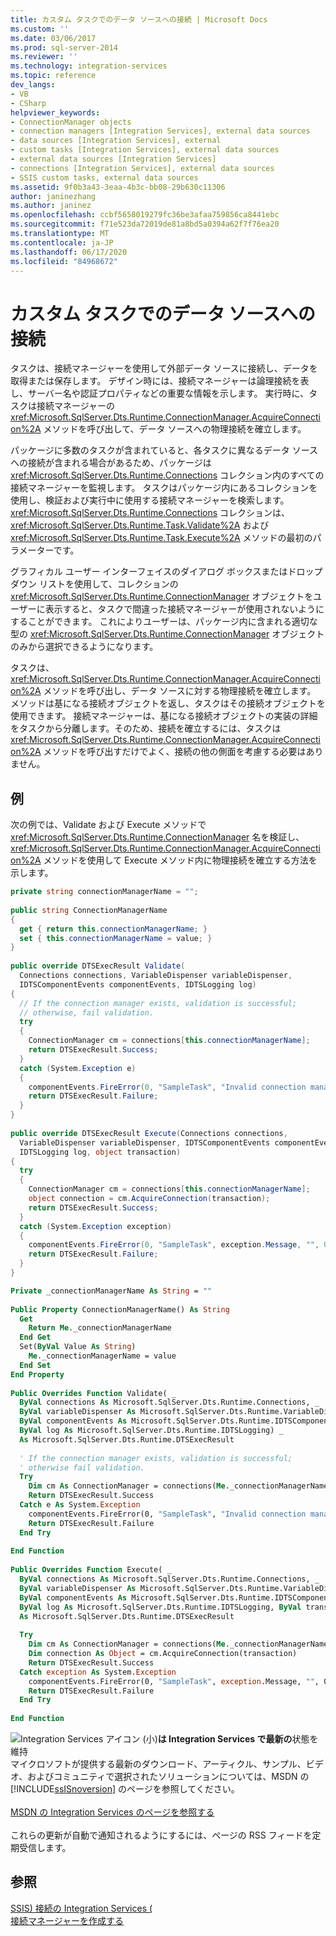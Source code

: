 ```yaml
---
title: カスタム タスクでのデータ ソースへの接続 | Microsoft Docs
ms.custom: ''
ms.date: 03/06/2017
ms.prod: sql-server-2014
ms.reviewer: ''
ms.technology: integration-services
ms.topic: reference
dev_langs:
- VB
- CSharp
helpviewer_keywords:
- ConnectionManager objects
- connection managers [Integration Services], external data sources
- data sources [Integration Services], external
- custom tasks [Integration Services], external data sources
- external data sources [Integration Services]
- connections [Integration Services], external data sources
- SSIS custom tasks, external data sources
ms.assetid: 9f0b3a43-3eaa-4b3c-bb08-29b630c11306
author: janinezhang
ms.author: janinez
ms.openlocfilehash: ccbf5658019279fc36be3afaa759856ca8441ebc
ms.sourcegitcommit: f71e523da72019de81a8bd5a0394a62f7f76ea20
ms.translationtype: MT
ms.contentlocale: ja-JP
ms.lasthandoff: 06/17/2020
ms.locfileid: "84968672"
---
```

# <a name="connecting-to-data-sources-in-a-custom-task"></a>カスタム タスクでのデータ ソースへの接続
  タスクは、接続マネージャーを使用して外部データ ソースに接続し、データを取得または保存します。 デザイン時には、接続マネージャーは論理接続を表し、サーバー名や認証プロパティなどの重要な情報を示します。 実行時に、タスクは接続マネージャーの <xref:Microsoft.SqlServer.Dts.Runtime.ConnectionManager.AcquireConnection%2A> メソッドを呼び出して、データ ソースへの物理接続を確立します。  
  
 パッケージに多数のタスクが含まれていると、各タスクに異なるデータ ソースへの接続が含まれる場合があるため、パッケージは <xref:Microsoft.SqlServer.Dts.Runtime.Connections> コレクション内のすべての接続マネージャーを監視します。 タスクはパッケージ内にあるコレクションを使用し、検証および実行中に使用する接続マネージャーを検索します。 <xref:Microsoft.SqlServer.Dts.Runtime.Connections> コレクションは、<xref:Microsoft.SqlServer.Dts.Runtime.Task.Validate%2A> および <xref:Microsoft.SqlServer.Dts.Runtime.Task.Execute%2A> メソッドの最初のパラメーターです。  
  
 グラフィカル ユーザー インターフェイスのダイアログ ボックスまたはドロップダウン リストを使用して、コレクションの <xref:Microsoft.SqlServer.Dts.Runtime.ConnectionManager> オブジェクトをユーザーに表示すると、タスクで間違った接続マネージャーが使用されないようにすることができます。 これによりユーザーは、パッケージ内に含まれる適切な型の <xref:Microsoft.SqlServer.Dts.Runtime.ConnectionManager> オブジェクトのみから選択できるようになります。  
  
 タスクは、<xref:Microsoft.SqlServer.Dts.Runtime.ConnectionManager.AcquireConnection%2A> メソッドを呼び出し、データ ソースに対する物理接続を確立します。 メソッドは基になる接続オブジェクトを返し、タスクはその接続オブジェクトを使用できます。 接続マネージャーは、基になる接続オブジェクトの実装の詳細をタスクから分離します。そのため、接続を確立するには、タスクは <xref:Microsoft.SqlServer.Dts.Runtime.ConnectionManager.AcquireConnection%2A> メソッドを呼び出すだけでよく、接続の他の側面を考慮する必要はありません。  
  
## <a name="example"></a>例  
 次の例では、Validate および Execute メソッドで <xref:Microsoft.SqlServer.Dts.Runtime.ConnectionManager> 名を検証し、<xref:Microsoft.SqlServer.Dts.Runtime.ConnectionManager.AcquireConnection%2A> メソッドを使用して Execute メソッド内に物理接続を確立する方法を示します。  
  
```csharp  
private string connectionManagerName = "";  
  
public string ConnectionManagerName  
{  
  get { return this.connectionManagerName; }  
  set { this.connectionManagerName = value; }  
}  
  
public override DTSExecResult Validate(  
  Connections connections, VariableDispenser variableDispenser,  
  IDTSComponentEvents componentEvents, IDTSLogging log)  
{  
  // If the connection manager exists, validation is successful;  
  // otherwise, fail validation.  
  try  
  {  
    ConnectionManager cm = connections[this.connectionManagerName];  
    return DTSExecResult.Success;  
  }  
  catch (System.Exception e)  
  {  
    componentEvents.FireError(0, "SampleTask", "Invalid connection manager.", "", 0);  
    return DTSExecResult.Failure;  
  }  
}  
  
public override DTSExecResult Execute(Connections connections,   
  VariableDispenser variableDispenser, IDTSComponentEvents componentEvents,   
  IDTSLogging log, object transaction)  
{  
  try  
  {  
    ConnectionManager cm = connections[this.connectionManagerName];  
    object connection = cm.AcquireConnection(transaction);  
    return DTSExecResult.Success;  
  }  
  catch (System.Exception exception)  
  {  
    componentEvents.FireError(0, "SampleTask", exception.Message, "", 0);  
    return DTSExecResult.Failure;  
  }  
}  
```  
  
```vb  
Private _connectionManagerName As String = ""  
  
Public Property ConnectionManagerName() As String  
  Get  
    Return Me._connectionManagerName  
  End Get  
  Set(ByVal Value As String)  
    Me._connectionManagerName = value  
  End Set  
End Property  
  
Public Overrides Function Validate( _  
  ByVal connections As Microsoft.SqlServer.Dts.Runtime.Connections, _  
  ByVal variableDispenser As Microsoft.SqlServer.Dts.Runtime.VariableDispenser, _  
  ByVal componentEvents As Microsoft.SqlServer.Dts.Runtime.IDTSComponentEvents, _  
  ByVal log As Microsoft.SqlServer.Dts.Runtime.IDTSLogging) _  
  As Microsoft.SqlServer.Dts.Runtime.DTSExecResult  
  
  ' If the connection manager exists, validation is successful;  
  ' otherwise fail validation.  
  Try  
    Dim cm As ConnectionManager = connections(Me._connectionManagerName)  
    Return DTSExecResult.Success  
  Catch e As System.Exception  
    componentEvents.FireError(0, "SampleTask", "Invalid connection manager.", "", 0)  
    Return DTSExecResult.Failure  
  End Try  
  
End Function  
  
Public Overrides Function Execute( _  
  ByVal connections As Microsoft.SqlServer.Dts.Runtime.Connections, _  
  ByVal variableDispenser As Microsoft.SqlServer.Dts.Runtime.VariableDispenser, _  
  ByVal componentEvents As Microsoft.SqlServer.Dts.Runtime.IDTSComponentEvents, _  
  ByVal log As Microsoft.SqlServer.Dts.Runtime.IDTSLogging, ByVal transaction As Object) _  
  As Microsoft.SqlServer.Dts.Runtime.DTSExecResult  
  
  Try  
    Dim cm As ConnectionManager = connections(Me._connectionManagerName)  
    Dim connection As Object = cm.AcquireConnection(transaction)  
    Return DTSExecResult.Success  
  Catch exception As System.Exception  
    componentEvents.FireError(0, "SampleTask", exception.Message, "", 0)  
    Return DTSExecResult.Failure  
  End Try  
  
End Function  
```  
  
![Integration Services アイコン (小)](../../media/dts-16.gif "Integration Services のアイコン (小)")**は Integration Services で最新の**状態を維持  <br /> マイクロソフトが提供する最新のダウンロード、アーティクル、サンプル、ビデオ、およびコミュニティで選択されたソリューションについては、MSDN の [!INCLUDE[ssISnoversion](../../../includes/ssisnoversion-md.md)] のページを参照してください。<br /><br /> [MSDN の Integration Services のページを参照する](https://go.microsoft.com/fwlink/?LinkId=136655)<br /><br /> これらの更新が自動で通知されるようにするには、ページの RSS フィードを定期受信します。  
  
## <a name="see-also"></a>参照  
 [SSIS&#41; 接続の Integration Services &#40;](../../connection-manager/integration-services-ssis-connections.md)   
 [接続マネージャーを作成する](../../create-connection-managers.md)  
  
  
